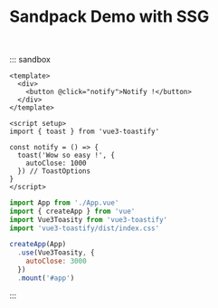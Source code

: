 # Sandpack Demo with SSG

<br />

<!-- you can pass props like this: ::: sandbox {template=vue3-ts readOnly} -->

::: sandbox

```vue App.vue
<template>
  <div>
    <button @click="notify">Notify !</button>
  </div>
</template>

<script setup>
import { toast } from 'vue3-toastify'

const notify = () => {
  toast('Wow so easy !', {
    autoClose: 1000
  }) // ToastOptions
}
</script>
```

```js /src/main.js [active]
import App from './App.vue'
import { createApp } from 'vue'
import Vue3Toasity from 'vue3-toastify'
import 'vue3-toastify/dist/index.css'

createApp(App)
  .use(Vue3Toasity, {
    autoClose: 3000
  })
  .mount('#app')
```

:::
